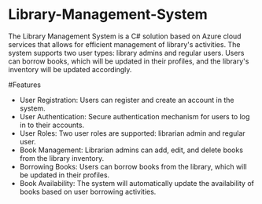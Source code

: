 # Library-Management-System

The Library Management System is a C# solution based on Azure cloud services that allows for efficient management of library's activities. The system supports two user types: library admins and regular users. Users can borrow books, which will be updated in their profiles, and the library's inventory will be updated accordingly.

#Features
- User Registration: Users can register and create an account in the system.
- User Authentication: Secure authentication mechanism for users to log in to their accounts.
- User Roles: Two user roles are supported: librarian admin and regular user.
- Book Management: Librarian admins can add, edit, and delete books from the library inventory.
- Borrowing Books: Users can borrow books from the library, which will be updated in their profiles.
- Book Availability: The system will automatically update the availability of books based on user borrowing activities.
